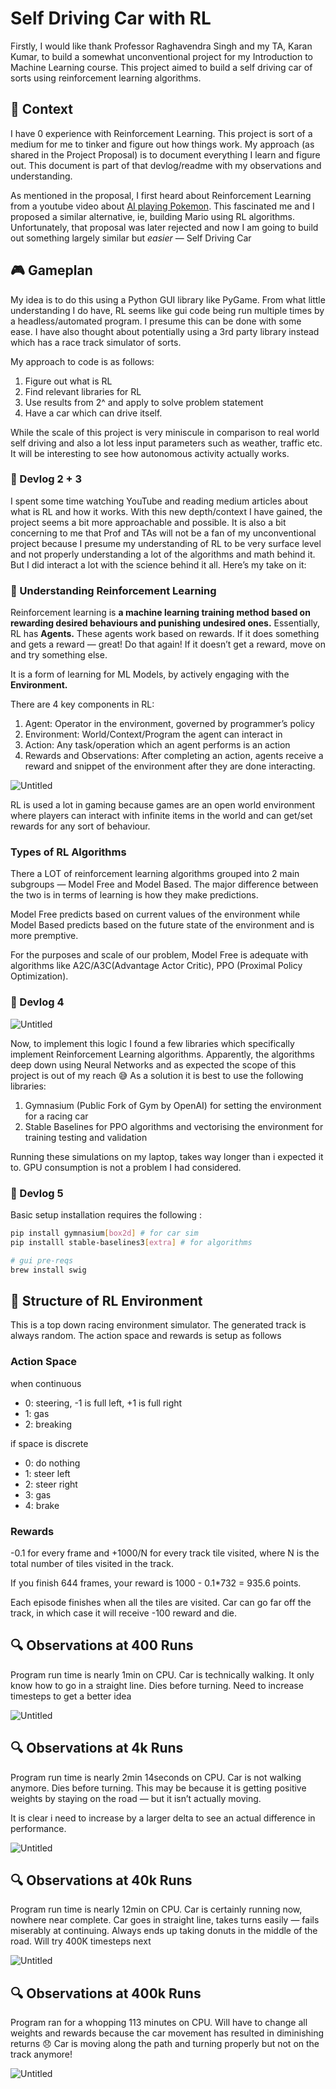 # Self Driving Car with RL

Firstly, I would like thank Professor Raghavendra Singh and my TA, Karan Kumar, to build a somewhat unconventional project for my Introduction to Machine Learning course. This project aimed to build a self driving car of sorts using reinforcement learning algorithms.

## 📜 Context

I have 0 experience with Reinforcement Learning. This project is sort of a medium for me to tinker and figure out how things work. My approach (as shared in the Project Proposal) is to document everything I learn and figure out. This document is part of that devlog/readme with my observations and understanding.

As mentioned in the proposal, I first heard about Reinforcement Learning from a youtube video about [AI playing Pokemon](<[https://www.youtube.com/watch?v=DcYLT37ImBY&t=1403s](https://www.youtube.com/watch?v=DcYLT37ImBY&t=1403s)>). This fascinated me and I proposed a similar alternative, ie, building Mario using RL algorithms. Unfortunately, that proposal was later rejected and now I am going to build out something largely similar but _easier_ — Self Driving Car

## 🎮 Gameplan

My idea is to do this using a Python GUI library like PyGame. From what little understanding I do have, RL seems like gui code being run multiple times by a headless/automated program. I presume this can be done with some ease. I have also thought about potentially using a 3rd party library instead which has a race track simulator of sorts.

My approach to code is as follows:

1. Figure out what is RL
2. Find relevant libraries for RL
3. Use results from 2^ and apply to solve problem statement
4. Have a car which can drive itself.

While the scale of this project is very miniscule in comparison to real world self driving and also a lot less input parameters such as weather, traffic etc. It will be interesting to see how autonomous activity actually works.

### 🚧 Devlog 2 + 3

I spent some time watching YouTube and reading medium articles about what is RL and how it works. With this new depth/context I have gained, the project seems a bit more approachable and possible. It is also a bit concerning to me that Prof and TAs will not be a fan of my unconventional project because I presume my understanding of RL to be very surface level and not properly understanding a lot of the algorithms and math behind it. But I did interact a lot with the science behind it all. Here’s my take on it:

### 🧠 Understanding Reinforcement Learning

Reinforcement learning is **a machine learning training method based on rewarding desired behaviours and punishing undesired ones.** Essentially, RL has **Agents.** These agents work based on rewards. If it does something and gets a reward — great! Do that again! If it doesn’t get a reward, move on and try something else.

It is a form of learning for ML Models, by actively engaging with the **Environment.**

There are 4 key components in RL:

1. Agent: Operator in the environment, governed by programmer’s policy
2. Environment: World/Context/Program the agent can interact in
3. Action: Any task/operation which an agent performs is an action
4. Rewards and Observations: After completing an action, agents receive a reward and snippet of the environment after they are done interacting.

![Untitled](./demos/process.png)

RL is used a lot in gaming because games are an open world environment where players can interact with infinite items in the world and can get/set rewards for any sort of behaviour.

### Types of RL Algorithms

There a LOT of reinforcement learning algorithms grouped into 2 main subgroups — Model Free and Model Based. The major difference between the two is in terms of learning is how they make predictions.

Model Free predicts based on current values of the environment while Model Based predicts based on the future state of the environment and is more premptive.

For the purposes and scale of our problem, Model Free is adequate with algorithms like A2C/A3C(Advantage Actor Critic), PPO (Proximal Policy Optimization).

### 🚧 Devlog 4

![Untitled](./demos/view.png)

Now, to implement this logic I found a few libraries which specifically implement Reinforcement Learning algorithms. Apparently, the algorithms deep down using Neural Networks and as expected the scope of this project is out of my reach 😅
As a solution it is best to use the following libraries:

1. Gymnasium (Public Fork of Gym by OpenAI) for setting the environment for a racing car
2. Stable Baselines for PPO algorithms and vectorising the environment for training testing and validation

Running these simulations on my laptop, takes way longer than i expected it to. GPU consumption is not a problem I had considered.

### 🚧 Devlog 5

Basic setup installation requires the following :

```bash
pip install gymnasium[box2d] # for car sim
pip installl stable-baselines3[extra] # for algorithms

# gui pre-reqs
brew install swig
```

## 🎸 Structure of RL Environment

This is a top down racing environment simulator. The generated track is always random. The action space and rewards is setup as follows

### Action Space

when continuous

- 0: steering, -1 is full left, +1 is full right
- 1: gas
- 2: breaking

if space is discrete

- 0: do nothing
- 1: steer left
- 2: steer right
- 3: gas
- 4: brake

### Rewards

-0.1 for every frame and +1000/N for every track tile visited, where N is the total number of tiles visited in the track.

If you finish 644 frames, your reward is 1000 - 0.1\*732 = 935.6 points.

Each episode finishes when all the tiles are visited. Car can go far off the track, in which case it will receive -100 reward and die.

## 🔍 Observations at 400 Runs

Program run time is nearly 1min on CPU. Car is technically walking. It only know how to go in a straight line. Dies before turning. Need to increase timesteps to get a better idea

![Untitled](./demos/400.gif)

## 🔍 Observations at 4k Runs

Program run time is nearly 2min 14seconds on CPU. Car is not walking anymore. Dies before turning. This may be because it is getting positive weights by staying on the road — but it isn’t actually moving.

It is clear i need to increase by a larger delta to see an actual difference in performance.

![Untitled](./demos/4K.gif)

## 🔍 Observations at 40k Runs

Program run time is nearly 12min on CPU. Car is certainly running now, nowhere near complete. Car goes in straight line, takes turns easily — fails miserably at continuing. Always ends up taking donuts in the middle of the road. Will try 400K timesteps next

![Untitled](./demos/40K.gif)

## 🔍 Observations at 400k Runs

Program ran for a whopping 113 minutes on CPU. Will have to change all weights and rewards because the car movement has resulted in diminishing returns 😞
Car is moving along the path and turning properly but not on the track anymore!

![Untitled](./demos/400K.gif)
